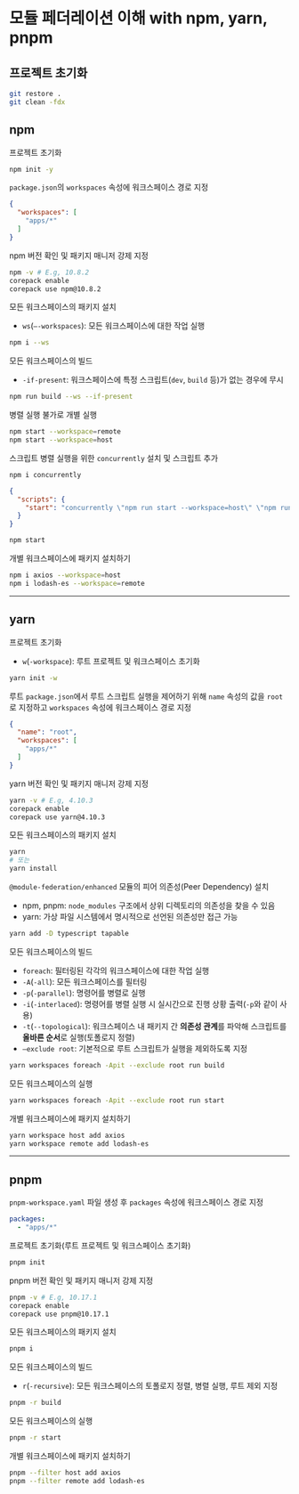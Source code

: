 # 모듈 페더레이션 이해 with npm, yarn, pnpm

## 프로젝트 초기화

```bash
git restore .
git clean -fdx
```

## npm

프로젝트 초기화

```bash
npm init -y
```

`package.json`의 `workspaces` 속성에 워크스페이스 경로 지정

```json
{
  "workspaces": [
    "apps/*"
  ]
}
```

npm 버전 확인 및 패키지 매니저 강제 지정

```bash
npm -v # E.g, 10.8.2
corepack enable
corepack use npm@10.8.2
```

모든 워크스페이스의 패키지 설치

- `ws`(`—-workspaces`): 모든 워크스페이스에 대한 작업 실행

```bash
npm i --ws
```

모든 워크스페이스의 빌드

- `-if-present`: 워크스페이스에 특정 스크립트(`dev`, `build` 등)가 없는 경우에 무시

```bash
npm run build --ws --if-present
```

병렬 실행 불가로 개별 실행

```bash
npm start --workspace=remote
npm start --workspace=host
```

스크립트 병렬 실행을 위한 `concurrently` 설치 및 스크립트 추가

```bash
npm i concurrently
```

```json
{
  "scripts": {
    "start": "concurrently \"npm run start --workspace=host\" \"npm run start --workspace=remote\""
  }
}
```

```bash
npm start
```

개별 워크스페이스에 패키지 설치하기

```bash
npm i axios --workspace=host
npm i lodash-es --workspace=remote
```

---

## yarn

프로젝트 초기화

- `w`(`-workspace`): 루트 프로젝트 및 워크스페이스 초기화

```bash
yarn init -w
```

루트 `package.json`에서 루트 스크립트 실행을 제어하기 위해 `name` 속성의 값을 `root`로 지정하고 `workspaces` 속성에 워크스페이스 경로 지정

```json
{
  "name": "root",
  "workspaces": [
    "apps/*"
  ]
}
```

yarn 버전 확인 및 패키지 매니저 강제 지정

```bash
yarn -v # E.g, 4.10.3
corepack enable
corepack use yarn@4.10.3
```

모든 워크스페이스의 패키지 설치

```bash
yarn
# 또는
yarn install
```

`@module-federation/enhanced` 모듈의 피어 의존성(Peer Dependency) 설치

- npm, pnpm: `node_modules` 구조에서 상위 디렉토리의 의존성을 찾을 수 있음
- yarn: 가상 파일 시스템에서 명시적으로 선언된 의존성만 접근 가능

```bash
yarn add -D typescript tapable
```

모든 워크스페이스의 빌드

- `foreach`: 필터링된 각각의 워크스페이스에 대한 작업 실행
- `-A`(`-all`): 모든 워크스페이스를 필터링
- `-p`(`-parallel`): 명령어를 병렬로 실행
- `-i`(`-interlaced`): 명령어를 병렬 실행 시 실시간으로 진행 상황 출력(`-p`와 같이 사용)
- `-t`(`--topological`): 워크스페이스 내 패키지 간 **의존성 관계**를 파악해 스크립트를 **올바른 순서**로 실행(토폴로지 정렬)
- `—exclude root`: 기본적으로 루트 스크립트가 실행을 제외하도록 지정

```bash
yarn workspaces foreach -Apit --exclude root run build
```

모든 워크스페이스의 실행

```bash
yarn workspaces foreach -Apit --exclude root run start
```

개별 워크스페이스에 패키지 설치하기

```bash
yarn workspace host add axios
yarn workspace remote add lodash-es
```

---

## pnpm

`pnpm-workspace.yaml` 파일 생성 후 `packages` 속성에 워크스페이스 경로 지정

```yaml
packages:
  - "apps/*"
```

프로젝트 초기화(루트 프로젝트 및 워크스페이스 초기화)

```bash
pnpm init
```

pnpm 버전 확인 및 패키지 매니저 강제 지정

```bash
pnpm -v # E.g, 10.17.1
corepack enable
corepack use pnpm@10.17.1
```

모든 워크스페이스의 패키지 설치

```bash
pnpm i
```

모든 워크스페이스의 빌드

- `r`(`-recursive`): 모든 워크스페이스의 토폴로지 정렬, 병렬 실행, 루트 제외 지정

```bash
pnpm -r build
```

모든 워크스페이스의 실행

```bash
pnpm -r start
```

개별 워크스페이스에 패키지 설치하기

```bash
pnpm --filter host add axios
pnpm --filter remote add lodash-es
```